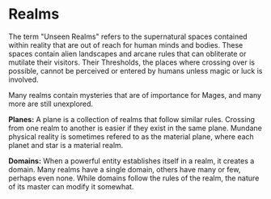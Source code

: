 # Realms

The term "Unseen Realms" refers to the supernatural spaces contained within reality that are out of reach for human minds and bodies.
These spaces contain alien landscapes and arcane rules that can obliterate or mutilate their visitors. 
Their Thresholds, the places where crossing over is possible, cannot be perceived or entered by humans unless magic or luck is involved.

Many realms contain mysteries that are of importance for Mages, and many more are still unexplored. 

__Planes:__ A plane is a collection of realms that follow similar rules.
Crossing from one realm to another is easier if they exist in the same plane. 
Mundane physical reality is sometimes refered to as the material plane, where each planet and star is a material realm.

__Domains:__ When a powerful entity establishes itself in a realm, it creates a domain. 
Many realms have a single domain, others have many or few, perhaps even none. 
While domains follow the rules of the realm, the nature of its master can modify it somewhat.

